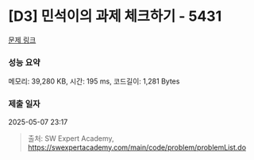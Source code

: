 # [D3] 민석이의 과제 체크하기 - 5431 

[문제 링크](https://swexpertacademy.com/main/code/problem/problemDetail.do?contestProbId=AWVl3rWKDBYDFAXm) 

### 성능 요약

메모리: 39,280 KB, 시간: 195 ms, 코드길이: 1,281 Bytes

### 제출 일자

2025-05-07 23:17



> 출처: SW Expert Academy, https://swexpertacademy.com/main/code/problem/problemList.do